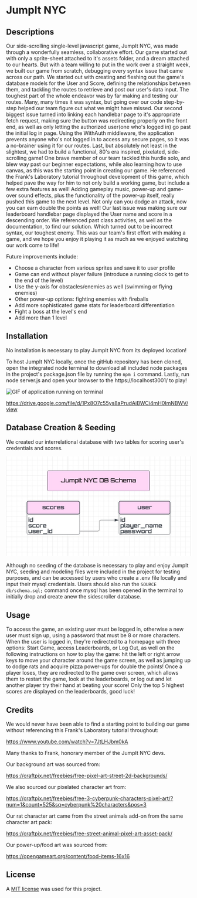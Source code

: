 # JumpIt NYC

## Descriptions

Our side-scrolling single-level javascript game, JumpIt NYC, was made through a wonderfully seamless, collaborative effort. Our game started out with only a sprite-sheet attached to it's assets folder, and a dream attached to our hearts. But with a team willing to put in the work over a straight week, we built our game from scratch, debugging every syntax issue that came across our path. We started out with creating and fleshing out the game's database models for the User and Score, defining the relationships between them, and tackling the routes to retrieve and post our user's data input. The toughest part of the whole endeavor was by far making and testing our routes. Many, many times it was syntax, but going over our code step-by-step helped our team figure out what we might have missed. Our second biggest issue turned into linking each handlebar page to it's appropriate fetch request, making sure the button was redirecting properly on the front end, as well as only letting the authorized user(one who's logged in) go past the initial log in page. Using the WithAuth middleware, the application prevents anyone who's not logged in to access any secure pages, so it was a no-brainer using it for our routes. Last, but absolutely not least in the slightest, we had to build a functional, 80's era inspired, pixelated, side-scrolling game! One brave member of our team tackled this hurdle solo, and blew way past our beginner expectations, while also learning how to use canvas, as this was the starting point in creating our game. He referenced the Frank's Laboratory tutorial throughout development of this game, which helped pave the way for him to not only build a working game, but include a few extra features as well! Adding gameplay music, power-up and game-over sound effects, plus the functionality of the power-up itself, really pushed this game to the next level. Not only can you dodge an attack, now you can earn double the points as well! Our last issue was making sure our leaderboard handlebar page displayed the User name and score in a descending order. We referenced past class activities, as well as the documentation, to find our solution. Which turned out to be incorrect syntax, our toughest enemy. This was our team's first effort with making a game, and we hope you enjoy it playing it as much as we enjoyed watching our work come to life!

Future improvements include: 
- Choose a character from various sprites and save it to user profile
- Game can end without player failure (introduce a running clock to get to the end of the level)
- Use the y-axis for obstacles/enemies as well (swimming or flying enemies)
- Other power-up options: fighting enemies with fireballs
- Add more sophisticated game stats for leaderboard differentiation
- Fight a boss at the level's end
- Add more than 1 level

## Installation

No installation is necessary to play JumpIt NYC from its deployed location! 

To host JumpIt NYC locally, once the gitHub repository has been cloned, open the integrated node terminal to download all included node packages in the project's package.json file by running the `npm i` command. Lastly, run node server.js and open your browser to the https://localhost3001/ to play! 

![GIF of application running on terminal](<assets/images/Untitled_ Aug 14, 2023 12_19 AM.gif>)

https://drive.google.com/file/d/1Px8O7c55ys8aPrudAiBWCi4mH0ImNBWV/view

## Database Creation & Seeding

We created our interrelational database with two tables for scoring user's credentials and scores. 

![schematic representation of the sidescroller database](<assets/images/database-schema.jpg>)

Although no seeding of the database is necessary to play and enjoy JumpIt NYC, seeding and modeling files were included in the project for testing purposes, and can be accessed by users who create a .env file locally  and input their mysql credentials. Users should also run the `SOURCE db/schema.sql;` command once mysql has been opened in the terminal to initially drop and create anew the sidescroller database. 

## Usage



To access the game, an existing user must be logged in, otherwise a new user must sign up, using a password that must be 8 or more characters. When the user is logged in, they're redirected to a homepage with three options: Start Game, access Leaderboards, or Log Out, as well on the following instructions on how to play the game: hit the left or right arrow keys to move your character around the game screen, as well as jumping up to dodge rats and acquire pizza power-ups for double the points! Once a player loses, they are redirected to the game over screen, which allows them to restart the game, look at the leaderboards, or log out and let another player try their hand at beating your score! Only the top 5 highest scores are displayed on the leaderboards, good luck!

## Credits

We would never have been able to find a starting point to building our game without referencing this Frank's Laboratory tutorial throughout: 

https://www.youtube.com/watch?v=7JtLHJbm0kA

Many thanks to Frank, honorary member of the JumpIt NYC devs.

Our background art was sourced from:

https://craftpix.net/freebies/free-pixel-art-street-2d-backgrounds/

We also sourced our pixelated character art from: 

https://craftpix.net/freebies/free-3-cyberpunk-characters-pixel-art/?num=1&count=525&sq=cyberpunk%20characters&pos=3

Our rat character art came from the street animals add-on from the same character art pack:

https://craftpix.net/freebies/free-street-animal-pixel-art-asset-pack/

Our power-up/food art was sourced from:

https://opengameart.org/content/food-items-16x16

## License
A [MIT license](https://github.com/Valeriereds/Side-scroller/blob/main/LICENSE) was used for this project.
